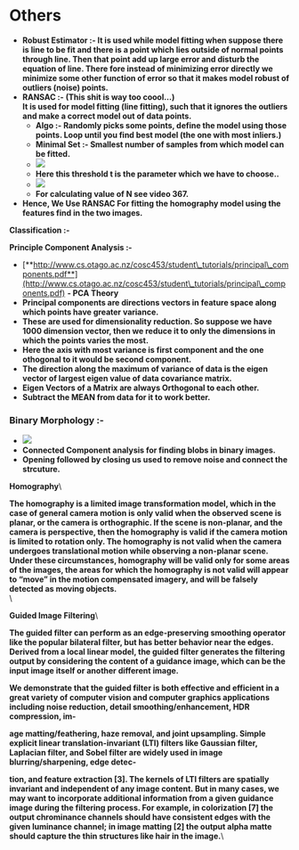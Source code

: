 # Others



* **Robust Estimator :- It is used while model fitting when suppose there is line to be fit and there is a point which lies outside of normal points through line. Then that point add up large error and disturb the equation of line. There fore instead of minimizing error directly we minimize some other function of error so that it makes model robust of outliers (noise) points.**&#x20;
* **RANSAC :-  (This shit is way too coool...)**\
  **It is used for model fitting (line fitting), such that it ignores the outliers and make a correct model out of data points.**
  * **Algo :- Randomly picks some points, define the model using those points. Loop until you find best model (the one with most inliers.)**
  * **Minimal Set :- Smallest number of samples from which model can be fitted.**
  * ![](https://lh4.googleusercontent.com/\_pY7IyiWsW1nJVRLlWGZMWlHIfDalxpNwoGqr0j1Ui3SNq-0RSSZjG46\_jUft2bv24YC8F-Q4h--feY4B6rO\_HKvomCEgw-xZVe\_7lZfsqCD13RAXwWhN3CgSA0gbIHZnQN4Afrj)
  * **Here this threshold t is the parameter which we have to choose..**
  * ![](https://lh6.googleusercontent.com/SC10t5JCkamsc1c22rNr70GT1B3BR3BCYBwJdEGqfdqIR3J8YeiBhyo2W2ewepw5T0o-OsBvjmCflIqOBkpoQHHrTAadiztmoYS9Jnjh2lpw4r0wONYpWwa78RUfNfutNN4hKQ4U)
  * **For calculating value of N see video 367.**
* **Hence, We Use RANSAC For fitting the homography model using the features find in the two images.**

**Classification :-**&#x20;

**Principle Component Analysis :-**&#x20;

* [**http://www.cs.otago.ac.nz/cosc453/student\_tutorials/principal\_components.pdf**](http://www.cs.otago.ac.nz/cosc453/student\_tutorials/principal\_components.pdf) **- PCA Theory**
* **Principal components are directions vectors in feature space along which points have greater variance.**
* **These are used for dimensionality reduction. So suppose we have 1000 dimension vector, then we reduce it to only the dimensions in which the points varies the most.**&#x20;
* **Here the axis with most variance is first component and the one othogonal to it would be second component.**
* **The direction along the maximum of variance of data is the eigen vector of largest eigen value of data covariance matrix.**
* **Eigen Vectors of a Matrix are always Orthogonal to each other.**
* **Subtract the MEAN from data for it to work better.**

### &#x20;

### **Binary Morphology :-**&#x20;

* ![](https://lh4.googleusercontent.com/ZVDQZzAWRc8GrIG5etDVKjk8qNzE\_m0JJgvRHfnke4J8PQxntUuS-uBbSL7bJtad875uMMKSY7lXaNgOKKsZcyA2UVdSGEVAsJmQ90AMWuoblAuJ4qtUurUFjc83muhn9ZN0-aFw)
* **Connected Component analysis for finding blobs in binary images.**
* **Opening followed by closing us used to remove noise and connect the strcuture.**

**Homography**\


**The homography is a limited image transformation model, which in the case of general camera motion is only valid when the observed scene is planar, or the camera is orthographic. If the scene is non-planar, and the camera is perspective, then the homography is valid if the camera motion is limited to rotation only. The homography is not valid when the camera undergoes translational motion while observing a non-planar scene. Under these circumstances, homography will be valid only for some areas of the images, the areas for which the homography is not valid will appear to “move” in the motion compensated imagery, and will be falsely detected as moving objects.**\
\


**Guided Image Filtering**\


**The guided filter can perform as an edge-preserving smoothing operator like the popular bilateral filter, but has better behavior near the edges. Derived from a local linear model, the guided filter generates the filtering output by considering the content of a guidance image, which can be the input image itself or another different image.**

**We demonstrate that the guided filter is both effective and efficient in a great variety of computer vision and computer graphics applications including noise reduction, detail smoothing/enhancement, HDR compression, im-**

**age matting/feathering, haze removal, and joint upsampling. Simple explicit linear translation-invariant (LTI) filters like Gaussian filter, Laplacian filter, and Sobel filter are widely used in image blurring/sharpening, edge detec-**

**tion, and feature extraction \[3]. The kernels of LTI filters are spatially invariant and independent of any image content. But in many cases, we may want to incorporate additional information from a given guidance image during the filtering process. For example, in colorization \[7] the output chrominance channels should have consistent edges with the given luminance channel; in image matting \[2] the output alpha matte should capture the thin structures like hair in the image.**\
